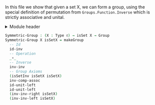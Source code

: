 In this file we show that given a set X, we can form a group, using the special definition of permutation from `Groups.Function.Inverse` which is strictly associative and unital.

<details>
<summary>Module header</summary>

```agda
{-# OPTIONS --safe --cubical #-}

module Groups.Symmetric where

open import Cubical.Foundations.Prelude
open import Cubical.Algebra.Group
open import Groups.Function.Inverse

private
  variable
    ℓ ℓ′ : Level
```

</details>

```agda
Symmetric-Group : (X : Type ℓ) → isSet X → Group
Symmetric-Group X isSetX = makeGroup
  -- Id
  id-inv
  -- Operation
  _∘_
  -- Inverse
  inv-inv
  -- Group Axioms
  (isSetInv isSetX isSetX)
  inv-comp-assoc
  id-unit-left
  id-unit-left
  (inv-inv-right isSetX)
  (inv-inv-left isSetX)
```
